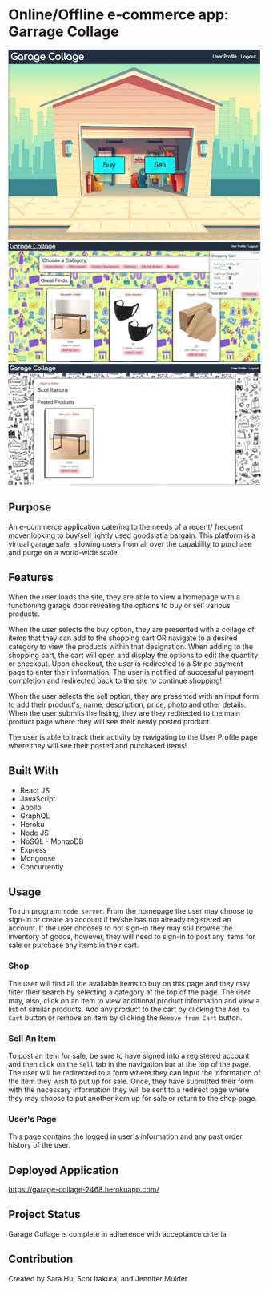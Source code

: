 # Online/Offline e-commerce app: Garrage Collage

![](client/src/assets/images/garage-collage.jpg)
![](client/src/assets/images/garage-collage2.png)
![](client/src/assets/images/garage-collage3.png)

## Purpose
An e-commerce application catering to the needs of a recent/ frequent mover looking to buy/sell lightly used goods at a bargain. This platform is a virtual garage sale, allowing users from all over the capability to purchase and purge on a world-wide scale.

## Features
When the user loads the site, they are able to view a homepage with a functioning garage door revealing the options to buy or sell various products. 

When the user selects the buy option, they are presented with a collage of items that they can add to the shopping cart OR navigate to a desired category to view the products within that designation. When adding to the shopping cart, the cart will open and display the options to edit the quantity or checkout. Upon checkout, the user is redirected to a Stripe payment page to enter their information. The user is notified of successful payment completion and redirected back to the site to continue shopping! 

When the user selects the sell option, they are presented with an input form to add their product's, name, description, price, photo and other details. When the user submits the listing, they are they redirected to the main product page where they will see their newly posted product.

The user is able to track their activity by navigating to the User Profile page where they will see their posted and purchased items!

## Built With
* React JS
* JavaScript
* Apollo
* GraphQL
* Heroku
* Node JS 
* NoSQL - MongoDB
* Express
* Mongoose
* Concurrently

## Usage
To run program: `node server`.  From the homepage the user may choose to sign-in or create an account if he/she has not already registered an account.  If the user chooses to not sign-in they may still browse the inventory of goods, however, they will need to sign-in to post any items for sale or purchase any items in their cart.

### Shop
The user will find all the available items to buy on this page and they may filter their search by selecting a category at the top of the page.  The user may, also, click on an item to view additional product information and view a list of similar products.  Add any product to the cart by clicking the `Add to Cart` button or remove an item by clicking the `Remove from Cart` button.

### Sell An Item
To post an item for sale, be sure to have signed into a registered account and then click on the `Sell` tab in the navigation bar at the top of the page.  The user will be redirected to a form where they can input the information of the item they wish to put up for sale.  Once, they have submitted their form with the necessary information they will be sent to a redirect page where they may choose to put another item up for sale or return to the shop page.

### User's Page
This page contains the logged in user's information and any past order history of the user.

## Deployed Application

https://garage-collage-2468.herokuapp.com/

## Project Status
Garage Collage is complete in adherence with acceptance criteria

## Contribution
Created by Sara Hu, Scot Itakura, and Jennifer Mulder
